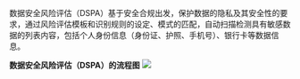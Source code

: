 数据安全风险评估（DSPA）基于安全合规出发，保护数据的隐私及其安全性的要求，通过风险评估模板和识别规则的设定、模式的匹配，自动扫描检测具有敏感数据的列表内容，包括个人身份信息（身份证、护照、手机号）、银行卡等数据信息。

**数据安全风险评估（DSPA）的流程图**
![](https://qcloudimg.tencent-cloud.cn/raw/aea4db036c2ad65f7f73ee4e7695f414.png)

